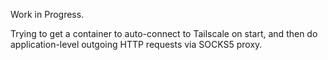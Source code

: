 Work in Progress.

Trying to get a container to auto-connect to Tailscale on start, and then do application-level outgoing HTTP requests via SOCKS5 proxy.
